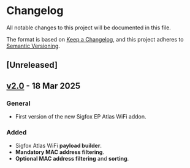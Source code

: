 # Changelog

All notable changes to this project will be documented in this file.

The format is based on [Keep a Changelog](https://keepachangelog.com/en/1.0.0/),
and this project adheres to [Semantic Versioning](https://semver.org/spec/v2.0.0.html).

## [Unreleased]

## [v2.0](https://github.com/sigfox-tech-radio/sigfox-ep-addon-aw/releases/tag/v2.0) - 18 Mar 2025

### General

* First version of the new Sigfox EP Atlas WiFi addon.

### Added

* Sigfox Atlas WiFi **payload builder**.
* **Mandatory MAC address filtering**.
* **Optional MAC address filtering** and **sorting**.
